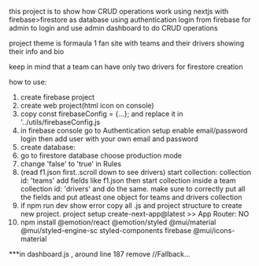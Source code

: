 this project is to show how CRUD operations work using nextjs with firebase>firestore as database using authentication login from firebase for admin to login and use admin dashboard to do CRUD operations 

project theme is formaula 1 fan site with teams and their drivers showing their info and bio 

keep in mind that a team can have only two drivers for firestore creation

how to use:
1. create firebase project
2. create web project(html icon on console)
3. copy const firebaseConfig = {...}; and replace it in '../utils/firebaseConfig.js
4. in firebase console go to Authentication setup enable email/password login then add user with your own email and password
5. create database:
6. go to firestore database choose production mode
7. change 'false' to 'true' in Rules
8. (read f1.json first..scroll down to see drivers) start collection: collection id: 'teams' add fields like f1.json then start collection inside a team collection id: 'drivers' and do the same. make sure to correctly put all the fields and put atleast one object for teams and drivers collection
9. if npm run dev show error copy all .js and project structure to create new project. project setup create-next-app@latest >> App Router: NO
10. npm install @emotion/react @emotion/styled @mui/material @mui/styled-engine-sc styled-components firebase @mui/icons-material

***in dashboard.js , around line 187 remove //Fallback...

